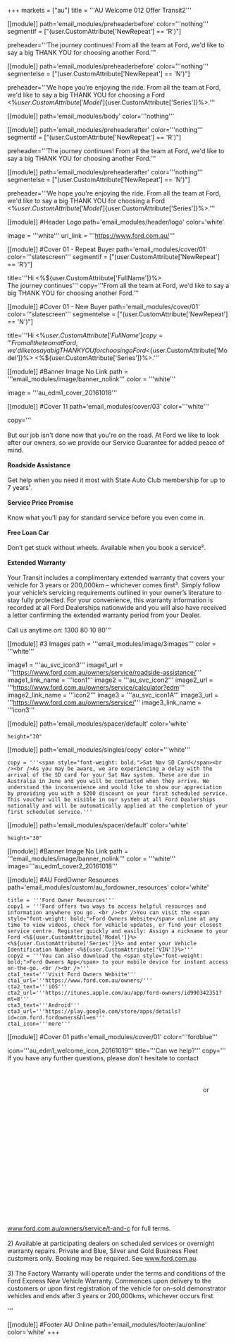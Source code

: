 +++
markets = ["au"]
title = '''AU Welcome 012 Offer Transit2'''

[[module]]
path='email_modules/preheaderbefore'
color='''nothing'''
segmentif = ["(user.CustomAttribute['NewRepeat'] == 'R')"]

   preheader='''The journey continues! From all the team at Ford, we'd like to say a big THANK YOU for choosing another Ford.'''

[[module]]
path='email_modules/preheaderbefore'
color='''nothing'''
segmentelse = ["(user.CustomAttribute['NewRepeat'] == 'N')"]

   preheader='''We hope you're enjoying the ride. From all the team at Ford, we'd like to say a big THANK YOU for choosing a Ford <%${user.CustomAttribute['Model']}%> <%${user.CustomAttribute['Series']}%>.'''

[[module]]
path='email_modules/body'
color='''nothing'''

[[module]]
path='email_modules/preheaderafter'
color='''nothing'''
segmentif = ["(user.CustomAttribute['NewRepeat'] == 'R')"]

   preheader='''The journey continues! From all the team at Ford, we'd like to say a big THANK YOU for choosing another Ford.'''

[[module]]
path='email_modules/preheaderafter'
color='''nothing'''
segmentelse = ["(user.CustomAttribute['NewRepeat'] == 'N')"]

   preheader='''We hope you're enjoying the ride. From all the team at Ford, we'd like to say a big THANK YOU for choosing a Ford <%${user.CustomAttribute['Model']}%> <%${user.CustomAttribute['Series']}%>.'''


[[module]] #Header Logo
path='email_modules/header/logo'
color='white'

  image = '''white'''
  url_link = '''https://www.ford.com.au/'''



 
[[module]] #Cover 01 - Repeat Buyer
path='email_modules/cover/01'
color='''slatescreen'''
segmentif = ["(user.CustomAttribute['NewRepeat'] == 'R')"]
 
  title='''Hi <%${user.CustomAttribute['FullName']}%><br />The journey continues'''
  copy='''From all the team at Ford, we'd like to say a big THANK YOU for choosing another Ford.'''
  
[[module]] #Cover 01 - New Buyer
path='email_modules/cover/01'
color='''slatescreen'''
segmentelse = ["(user.CustomAttribute['NewRepeat'] == 'N')"]
 
  title='''Hi <%${user.CustomAttribute['FullName']}%><br />We hope you're enjoying the ride.'''
  copy='''From all the team at Ford, we'd like to say a big THANK YOU for choosing a Ford <%${user.CustomAttribute['Model']}%> <%${user.CustomAttribute['Series']}%>.'''
  
[[module]] #Banner Image No Link
path = '''email_modules/image/banner_nolink'''
color = '''white'''

  image = '''au_edm1_cover_20161018'''
  
  
  
[[module]] #Cover 11
path='email_modules/cover/03'
color='''white'''
  
  copy='''<br /><br />But our job isn't done now that you're on the road. At Ford we like to look after our owners, so we provide our Service Guarantee for added peace of mind.<br /><br /><span style="font-weight: bold;">Roadside Assistance</span><br /><br />Get help when you need it most with State Auto Club membership for up to 7 years&#185;.<br /><br /><span style="font-weight: bold;">Service Price Promise</span><br /><br />Know what you’ll pay for standard service before you even come in.<br /><br /><span style="font-weight: bold;">Free Loan Car</span><br /><br />Don’t get stuck without wheels. Available when you book a service&#178;.<br /><br />
  <span style="font-weight: bold;">Extended Warranty</span><br /><br />Your Transit includes a complimentary extended warranty that covers your vehicle for 3 years or 200,000km – whichever comes first&#179;. Simply follow your vehicle’s servicing requirements outlined in your owner’s literature to stay fully protected. For your convenience, this warranty information is recorded at all Ford Dealerships nationwide and you will also have received a letter confirming the extended warranty period from your Dealer.<br /><br />Call us anytime on: 1300 80 10 80''' 
  
 [[module]] #3 Images
path = '''email_modules/image/3images'''
color = '''white'''

  image1 = '''au_svc_icon3'''
	image1_url = '''https://www.ford.com.au/owners/service/roadside-assistance/'''
	image1_link_name = '''icon1'''
  image2 = '''au_svc_icon2'''
	image2_url = '''https://www.ford.com.au/owners/service/calculator?edm'''
	image2_link_name = '''icon2'''
  image3 = '''au_svc_icon1A'''
	image3_url = '''https://www.ford.com.au/owners/service/'''
	image3_link_name = '''icon3'''
    
[[module]]
path='email_modules/spacer/default'
color='white'

	height="30"

[[module]]
path='email_modules/singles/copy'
color='''white'''
	
	copy = '''<span style="font-weight: bold;">Sat Nav SD Card</span><br /><br />As you may be aware, we are experiencing a delay with the arrival of the SD card for your Sat Nav system. These are due in Australia in June and you will be contacted when they arrive. We understand the inconvenience and would like to show our appreciation by providing you with a $200 discount on your first scheduled service. This voucher will be visible in our system at all Ford Dealerships nationally and will be automatically applied at the completion of your first scheduled service.'''
    
[[module]]
path='email_modules/spacer/default'
color='white'

	height="30"  
    

[[module]] #Banner Image No Link
path = '''email_modules/image/banner_nolink'''
color = '''white'''
  image='''au_edm1_cover2_20161018'''

[[module]] #AU FordOwner Resources
path='email_modules/custom/au_fordowner_resources'
color='white'

	title = '''Ford Owner Resources'''
	copy1 = '''Ford offers two ways to access helpful resources and information anywhere you go. <br /><br />You can visit the <span style="font-weight: bold;">Ford Owners Website</span> online at any time to view videos, check for vehicle updates, or find your closest service centre. Register quickly and easily: Assign a nickname to your Ford <%${user.CustomAttribute['Model']}%> <%${user.CustomAttribute['Series']}%> and enter your Vehicle Identification Number <%${user.CustomAttribute['VIN']}%>'''
    copy2 = '''You can also download the <span style="font-weight: bold;">Ford Owners App</span> to your mobile device for instant access on-the-go. <br /><br />'''
	cta1_text='''Visit Ford Owners Website'''
	cta1_url='''https://www.ford.com.au/owners/'''
	cta2_text='''iOS'''
	cta2_url='''https://itunes.apple.com/au/app/ford-owners/id990342351?mt=8'''
	cta3_text='''Android'''
	cta3_url='''https://play.google.com/store/apps/details?id=com.ford.fordowners&hl=en'''
	cta1_icon='''more'''

[[module]] #Cover 01
path='email_modules/cover/01'
color='''fordblue'''

  icon='''au_edm1_welcome_icon_20161019'''
  title='''Can we help?'''
  copy='''
If you have any further questions, please don't hesitate to contact <br /><br /><span style="color:#FFFFFF"><%${user.CustomAttribute['Dealer_Name']}%> on <a href="tel:<%${user.CustomAttribute['Dealer_Phone']}%>" style="color:#FFFFFF; text-decoration:none"><%${user.CustomAttribute['Dealer_Phone']}%></a>   </span>or <a href="tel:133673" style="color:#FFFFFF; text-decoration:none"><span style="color:#FFFFFF">13 FORD (13 36 73)</span>'''

  
[[module]] #Footer AU Social
path='email_modules/footer/au/social'
color='white'

[[module]] #Footer Disclaimer
path='email_modules/footer/disclaimer'
color='white'

  text = '''DISCLAIMERS:	
        <br /> <br />
        1) Private and Blue Business Fleet customers only at participating Dealers who have not reached 7 years or 105,000 kms. State Auto Club Roadside Assistance & Membership is provided at no cost with the first seven standard services for 12 months or until your next eligible standard service (whichever occurs first). Standard services include all A and B logbook services. Customers must comply with scheduled servicing intervals to maintain continuity of membership. See <a href="https://www.ford.com.au/owners/service/t-and-c/"  name="terms2" style="text-decoration:underline; color:#91a4b1">www.ford.com.au/owners/service/t-and-c</a> for full terms.<br /><br />
        2) Available at participating dealers on scheduled services or overnight warranty repairs. Private and Blue, Silver and Gold Business Fleet customers only. Booking may be required. See <a href="https://www.ford.com.au/"  name="ford1" style="text-decoration:underline; color:#91a4b1">www.ford.com.au</a>.<br /><br />
        3) The Factory Warranty will operate under the terms and conditions of the Ford Express New Vehicle Warranty. Commences upon delivery to the customers or upon first registration of the vehicle for on-sold demonstrator vehicles and ends after 3 years or 200,000kms, whichever occurs first.<br /><br /> '''
       


[[module]] #Footer AU Online
path='email_modules/footer/au/online'
color='white'
+++